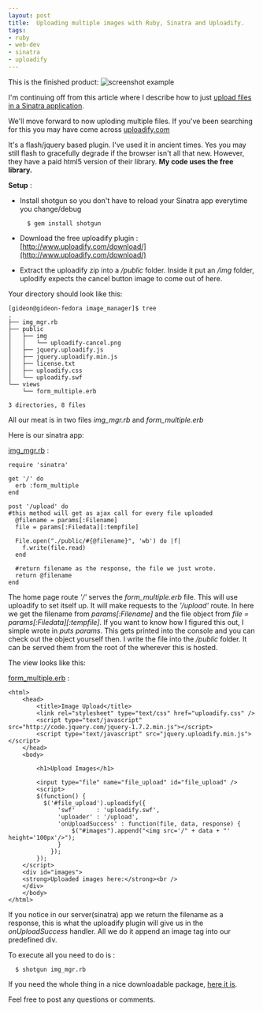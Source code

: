 ```yaml
---
layout: post
title:  Uploading multiple images with Ruby, Sinatra and Uploadify.
tags:
- ruby
- web-dev
- sinatra
- uploadify
---
```


This is the finished product:
<img src='http://i.imgur.com/jUwZVYx.png' alt="screenshot example" />

I'm continuing off from this article where I describe how to just [upload files in a Sinatra application](http://www.gideondsouza.com/blog/uploading-images-with-ruby-and-sinatra/).

We'll move forward to now uploding multiple files. If you've been searching for this you may have come across [uploadify.com](www.uploadify.com)

It's a flash/jquery based plugin. I've used it in ancient times. Yes you may still flash to gracefully degrade if the browser isn't all that new. However, they have a paid html5 version of their library. **My code uses the free library.**

**Setup** :

* Install shotgun so you don't have to reload your Sinatra app everytime you change/debug

        $ gem install shotgun
* Download the free uploadify plugin : [http://www.uploadify.com/download/](http://www.uploadify.com/download/)
* Extract the uploadify zip into a _/public_ folder. Inside it put an _/img_ folder, uplodify expects the cancel button image to come out of here.

Your directory should look like this:

    [gideon@gideon-fedora image_manager]$ tree
    .
    ├── img_mgr.rb
    ├── public
    │   ├── img
    │   │   └── uploadify-cancel.png
    │   ├── jquery.uploadify.js
    │   ├── jquery.uploadify.min.js
    │   ├── license.txt
    │   ├── uploadify.css
    │   └── uploadify.swf
    └── views
        └── form_multiple.erb

    3 directories, 8 files

All our meat is in two files _img_mgr.rb_ and _form_multiple.erb_

Here is our sinatra app:

<!-- <script src="https://gist.github.com/gideondsouza/59f1d9ccb2551d0c06e8c47351a063f8.js"></script> -->
[img_mgr.rb](https://gist.github.com/gideondsouza/59f1d9ccb2551d0c06e8c47351a063f8) :

    require 'sinatra'

    get '/' do
      erb :form_multiple
    end

    post '/upload' do
    #this method will get as ajax call for every file uploaded
      @filename = params[:Filename]
      file = params[:Filedata][:tempfile]

      File.open("./public/#{@filename}", 'wb') do |f|
        f.write(file.read)
      end

      #return filename as the response, the file we just wrote.
      return @filename
    end

The home page route _'/'_ serves the _form_multiple.erb_ file. This will use uploadify to set itself up. It will make requests to the _'/upload'_ route. In here we get the filename from _params[:Filename]_ and the file object from _file = params[:Filedata][:tempfile]_. If you want to know how I figured this out, I simple wrote in _puts params_. This gets printed into the console and you can check out the object yourself then. I write the file into the _/public_ folder. It can be served them from the root of the wherever this is hosted.

The view looks like this:

[form_multiple.erb](https://gist.github.com/gideondsouza/1367104cfc8a83c4b5c924fe467d6032#file-form_multiple-erb) :
<!-- <script src="https://gist.github.com/gideondsouza/1367104cfc8a83c4b5c924fe467d6032.js"></script> -->

    <html>
        <head>
            <title>Image Upload</title>
            <link rel="stylesheet" type="text/css" href="uploadify.css" />
            <script type="text/javascript" src="http://code.jquery.com/jquery-1.7.2.min.js"></script>
            <script type="text/javascript" src="jquery.uploadify.min.js"></script>
        </head>
        <body>

            <h1>Upload Images</h1>

            <input type="file" name="file_upload" id="file_upload" />
            <script>
            $(function() {
              $('#file_upload').uploadify({
                  'swf'      : 'uploadify.swf',
                  'uploader' : '/upload',
                  'onUploadSuccess' : function(file, data, response) {
                      $("#images").append("<img src='/" + data + "' height='100px'/>");
                  }
                });
            });
        </script>
        <div id="images">
        <strong>Uploaded images here:</strong><br />
        </div>
        </body>
    </html>

If you notice in our server(sinatra) app we return the filename as a response, this is what the uploadify plugin will give us in the _onUploadSuccess_ handler. All we do it append an image tag into our predefined div.

To execute all you need to do is :

      $ shotgun img_mgr.rb

If you need the whole thing in a nice downloadable package, [here it is](/assets/image_manager.zip).

Feel free to post any questions or comments.
